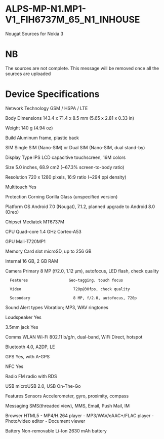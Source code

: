 # ALPS-MP-N1.MP1-V1_FIH6737M_65_N1_INHOUSE
Nougat Sources for Nokia 3

# NB
The sources are not complete. This message will be removed once all the sources are uploaded

# Device Specifications

Network 	Technology 	          GSM / HSPA / LTE

Body 	Dimensions 	              143.4 x 71.4 x 8.5 mm (5.65 x 2.81 x 0.33 in)

Weight 	                        140 g (4.94 oz)

Build 	                        Aluminum frame, plastic back

SIM 	                          Single SIM (Nano-SIM) or Dual SIM (Nano-SIM, dual stand-by)

Display 	Type 	                IPS LCD capacitive touchscreen, 16M colors

Size 	                          5.0 inches, 68.9 cm2 (~67.3% screen-to-body ratio)

Resolution 	                    720 x 1280 pixels, 16:9 ratio (~294 ppi density)

Multitouch 	                    Yes

Protection 	                    Corning Gorilla Glass (unspecified version)

Platform 	OS 	                  Android 7.0 (Nougat), 7.1.2, planned upgrade to Android 8.0 (Oreo)

Chipset 	                      Mediatek MT6737M

CPU 	                          Quad-core 1.4 GHz Cortex-A53

GPU 	                          Mali-T720MP1

Memory 	Card slot 	            microSD, up to 256 GB

Internal 	                      16 GB, 2 GB RAM

Camera 	Primary 	              8 MP (f/2.0, 1.12 µm), autofocus, LED flash, check quality

      Features 	                Geo-tagging, touch focus

      Video 	                  720p@30fps, check quality

      Secondary 	              8 MP, f/2.0, autofocus, 720p

Sound 	Alert types 	          Vibration; MP3, WAV ringtones

Loudspeaker 	                  Yes

3.5mm jack 	                    Yes

Comms 	                        WLAN 	Wi-Fi 802.11 b/g/n, dual-band, WiFi Direct, hotspot

Bluetooth 	                    4.0, A2DP, LE

GPS 	                          Yes, with A-GPS

NFC 	                          Yes

Radio 	                        FM radio with RDS

USB 	                          microUSB 2.0, USB On-The-Go

Features 	Sensors 	            Accelerometer, gyro, proximity, compass

Messaging 	                    SMS(threaded view), MMS, Email, Push Mail, IM

Browser 	                      HTML5
                              - MP4/H.264 player
                              - MP3/WAV/eAAC+/FLAC player
                              - Photo/video editor
                              - Document viewer

Battery 	  	                  Non-removable Li-Ion 2630 mAh battery
